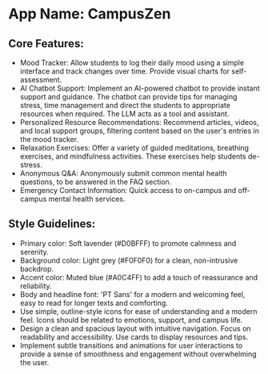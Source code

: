 # **App Name**: CampusZen

## Core Features:

- Mood Tracker: Allow students to log their daily mood using a simple interface and track changes over time. Provide visual charts for self-assessment.
- AI Chatbot Support: Implement an AI-powered chatbot to provide instant support and guidance. The chatbot can provide tips for managing stress, time management and direct the students to appropriate resources when required. The LLM acts as a tool and assistant.
- Personalized Resource Recommendations: Recommend articles, videos, and local support groups, filtering content based on the user's entries in the mood tracker.
- Relaxation Exercises: Offer a variety of guided meditations, breathing exercises, and mindfulness activities. These exercises help students de-stress.
- Anonymous Q&A: Anonymously submit common mental health questions, to be answered in the FAQ section.
- Emergency Contact Information: Quick access to on-campus and off-campus mental health services.

## Style Guidelines:

- Primary color: Soft lavender (#D0BFFF) to promote calmness and serenity.
- Background color: Light grey (#F0F0F0) for a clean, non-intrusive backdrop.
- Accent color: Muted blue (#A0C4FF) to add a touch of reassurance and reliability.
- Body and headline font: 'PT Sans' for a modern and welcoming feel, easy to read for longer texts and comforting.
- Use simple, outline-style icons for ease of understanding and a modern feel. Icons should be related to emotions, support, and campus life.
- Design a clean and spacious layout with intuitive navigation. Focus on readability and accessibility. Use cards to display resources and tips.
- Implement subtle transitions and animations for user interactions to provide a sense of smoothness and engagement without overwhelming the user.